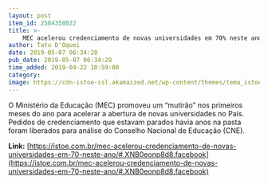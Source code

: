 ```yaml
---
layout: post
item_id: 2584358022
title: >-
    MEC acelerou credenciamento de novas universidades em 70% neste ano
author: Tatu D'Oquei
date: 2019-05-07 06:34:28
pub_date: 2019-05-07 06:34:28
time_added: 2019-04-22 10:59:00
category: 
image: https://cdn-istoe-ssl.akamaized.net/wp-content/themes/tema_istoe/assets/images/share/istoe_facebook.png
---
```


O Ministério da Educação (MEC) promoveu um “mutirão” nos primeiros meses do ano para acelerar a abertura de novas universidades no País. Pedidos de credenciamento que estavam parados havia anos na pasta foram liberados para análise do Conselho Nacional de Educação (CNE).

**Link:** [https://istoe.com.br/mec-acelerou-credenciamento-de-novas-universidades-em-70-neste-ano/#.XNB0eonp8d8.facebook](https://istoe.com.br/mec-acelerou-credenciamento-de-novas-universidades-em-70-neste-ano/#.XNB0eonp8d8.facebook)

